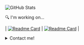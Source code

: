 <!-- ![Alt Text](https://mir-s3-cdn-cf.behance.net/project_modules/max_1200/4ff07986208593.5d9a654e92f36.gif) -->

![GitHub Stats](https://github-readme-stats.vercel.app/api?username=ndbac&theme=default)

:mag: I'm working on... <br>

| [![Readme Card](https://github-readme-stats.vercel.app/api/pin/?username=ndbac&repo=blendaProject-blog-backend)](https://github.com/ndbac/blendaProject-blog-backend) | [![Readme Card](https://github-readme-stats.vercel.app/api/pin/?username=ndbac&repo=blendaProject-blog-backend)](https://github.com/ndbac/blendaProject-blog-frontend) |

</details>

<details>
[![Top Langs](https://github-readme-stats.vercel.app/api/top-langs/?username=ndbac&layout=compact)](https://github.com/ndbac/blendaProject-blog-backend)
  
  <summary>Contact me!</summary>

[![Facebook](https://img.shields.io/badge/Facebook-%231877F2.svg?style=for-the-badge&logo=Facebook&logoColor=white)](https://www.facebook.com/ryannguyen0303/)

</details>
